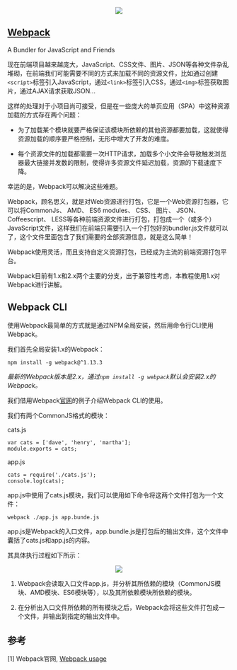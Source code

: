 ﻿<p align="center">
  <img src="https://github.com/iSpring/react-step-by-step-tutorials/blob/master/tutorials/load-commonjs-amd-es6-modules-with-webpack/images/logo.png">
</p>

## [Webpack](https://webpack.github.io/)
A Bundler for JavaScript and Friends

现在前端项目越来越庞大，JavaScript、CSS文件、图片、JSON等各种文件杂乱堆砌，在前端我们可能需要不同的方式来加载不同的资源文件，比如通过创建`<script>`标签引入JavaScript，通过`<link>`标签引入CSS，通过`<img>`标签获取图片，通过AJAX请求获取JSON...

这样的处理对于小项目尚可接受，但是在一些庞大的单页应用（SPA）中这种资源加载的方式存在两个问题：

 - 为了加载某个模块就要严格保证该模块所依赖的其他资源都要加载，这就使得资源加载的顺序要严格控制，无形中增大了开发的难度。

 - 每个资源文件的加载都需要一次HTTP请求，加载多个小文件会导致触发浏览器最大链接并发数的限制，使得许多资源文件延迟加载，资源的下载速度下降。

幸运的是，Webpack可以解决这些难题。

Webpack，顾名思义，就是对Web资源进行打包，它是一个Web资源打包器，它可以将CommonJs、 AMD、 ES6 modules、 CSS、 图片、 JSON、 Coffeescript、 LESS等各种前端资源文件进行打包，打包成一个（或多个）JavaScript文件，这样我们在前端只需要引入一个打包好的bundler.js文件就可以了，这个文件里面包含了我们需要的全部资源信息，就是这么简单！

Webpack使用灵活，而且支持自定义资源打包，已经成为主流的前端资源打包平台。

Webpack目前有1.x和2.x两个主要的分支，出于兼容性考虑，本教程使用1.x对Webpack进行讲解。

## Webpack CLI
使用Webpack最简单的方式就是通过NPM全局安装，然后用命令行CLI使用Webpack。

我们首先全局安装1.x的Webpack：

```
npm install -g webpack@^1.13.3
```

*最新的Webpack版本是2.x，通过`npm install -g webpack`默认会安装2.x的Webpack。*

我们借用Webpack[官网](http://webpack.github.io/docs/usage.html)的例子介绍Webpack CLI的使用。

我们有两个CommonJS格式的模块：

cats.js
```
var cats = ['dave', 'henry', 'martha'];
module.exports = cats;
```

app.js
```
cats = require('./cats.js');
console.log(cats);
```

app.js中使用了cats.js模块，我们可以使用如下命令将这两个文件打包为一个文件：
```
webpack ./app.js app.bunde.js
```

app.js是Webpack的入口文件，app.bundle.js是打包后的输出文件，这个文件中囊括了cats.js和app.js的内容。

其具体执行过程如下所示：

<p align="center">
  <img src="https://github.com/iSpring/react-step-by-step-tutorials/blob/master/tutorials/load-commonjs-amd-es6-modules-with-webpack/images/how-it-works.png">
</p>

 1. Webpack会读取入口文件app.js，并分析其所依赖的模块（CommonJS模块、AMD模块、ES6模块等），以及其所依赖模块所依赖的模块。

 2. 在分析出入口文件所依赖的所有模块之后，Webpack会将这些文件打包成一个文件，并输出到指定的输出文件中。

## 参考

[1] Webpack官网, [Webpack usage](http://webpack.github.io/docs/usage.html)
